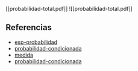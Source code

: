 [[probabilidad-total.pdf]]
![[probabilidad-total.pdf]]

## Referencias
- [esp-probabilidad](./esp-probabilidad.md)
- [probabilidad-condicionada](./probabilidad-condicionada.md)
- [medida](./medida.md)
- [probabilidad-condicionada](./probabilidad-condicionada.md)
